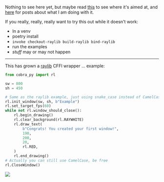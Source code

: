 Nothing to see here yet, but maybe read [this](https://ralsina.me/weblog/posts/possible-new-project.html) to see where it's aimed at, and [here](http://ralsina.me/categories/cobrapy.html) for posts about what I am doing with it.


If you really, really, really want to try this out while it doesn't work:

* In a venv
* poetry install
* `invoke checkout-raylib build-raylib bind-raylib`
* run the examples
* *stuff* may or may not happen

---

This has grown a [raylib](https://raylib.com) CFFI wrapper ... example:

```python
from cobra_py import rl

sw = 800
sh = 450

# Same as the raylib example, just using snake_case instead of CamelCase for functions
rl.init_window(sw, sh, b"Example")
rl.set_target_fps(60)
while not rl.window_should_close():
    rl.begin_drawing()
    rl.clear_background(rl.RAYWHITE)
    rl.draw_text(
        b"Congrats! You created your first window!",
        190,
        200,
        20,
        rl.RED,
    )
    rl.end_drawing()
# Actually you can still use CamelCase, be free
rl.CloseWindow()
```

<img src="https://i.imgur.com/54SSJqp.png">
